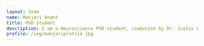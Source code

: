 ```yaml
---
layout: team
name: Manjari Anant
title: PhD Student
description: I am a Neuroscience PhD student, coadvised by Dr. Justus Kebschull. I am interested in understanding how the genetic and connectivity patterns of cells in the brain change during development and across species, with a focus on the cerebellar nuclei. In my spare time, I like hiking and exploring Baltimore! 
profile: /img/manjariprofile.jpg
---
```

